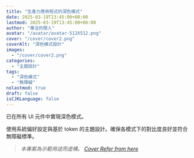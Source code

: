 ```yaml
---
title: "生產力應用程式的深色模式"
date: 2025-03-19T13:45:00+08:00
lastmod: 2025-03-19T13:45:00+08:00
author: "專注的閒人"
avatar: "/avatar/avatar-512X512.png"
cover: "/cover/cover2.png"
coverAlt: "深色模式設計"
images:
  - "/cover/cover2.png"
categories:
  - "主題設計"
tags:
  - "深色模式"
  - "無障礙"
nolastmod: true
draft: false
isCJKLanguage: false
---
```


已在所有 UI 元件中實現深色模式。

<!--more-->

使用系統偏好設定與基於 token 的主題設計。確保各模式下的對比度良好並符合無障礙標準。

> *本專案為示範用途而虛構。 [Cover Refer from here](https://dribbble.com/shots/26000763--PareaLabs-Web3-Gaming-Portal-Redefining-Blockchain-Play)*

